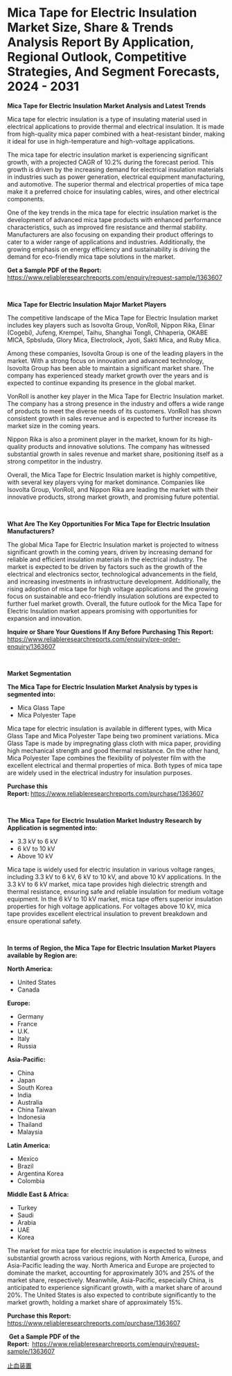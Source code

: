 <p><h1>Mica Tape for Electric Insulation Market Size, Share & Trends Analysis Report By Application, Regional Outlook, Competitive Strategies, And Segment Forecasts, 2024 - 2031</h1></p><p><strong>Mica Tape for Electric Insulation Market Analysis and Latest Trends</strong></p>
<p><p>Mica tape for electric insulation is a type of insulating material used in electrical applications to provide thermal and electrical insulation. It is made from high-quality mica paper combined with a heat-resistant binder, making it ideal for use in high-temperature and high-voltage applications.</p><p>The mica tape for electric insulation market is experiencing significant growth, with a projected CAGR of 10.2% during the forecast period. This growth is driven by the increasing demand for electrical insulation materials in industries such as power generation, electrical equipment manufacturing, and automotive. The superior thermal and electrical properties of mica tape make it a preferred choice for insulating cables, wires, and other electrical components.</p><p>One of the key trends in the mica tape for electric insulation market is the development of advanced mica tape products with enhanced performance characteristics, such as improved fire resistance and thermal stability. Manufacturers are also focusing on expanding their product offerings to cater to a wider range of applications and industries. Additionally, the growing emphasis on energy efficiency and sustainability is driving the demand for eco-friendly mica tape solutions in the market.</p></p>
<p><strong>Get a Sample PDF of the Report:&nbsp;</strong> <a href="https://www.reliableresearchreports.com/enquiry/request-sample/1363607">https://www.reliableresearchreports.com/enquiry/request-sample/1363607</a></p>
<p>&nbsp;</p>
<p><strong>Mica Tape for Electric Insulation Major Market Players</strong></p>
<p><p>The competitive landscape of the Mica Tape for Electric Insulation market includes key players such as Isovolta Group, VonRoll, Nippon Rika, Elinar (Cogebi), Jufeng, Krempel, Taihu, Shanghai Tongli, Chhaperia, OKABE MICA, Spbsluda, Glory Mica, Electrolock, Jyoti, Sakti Mica, and Ruby Mica.</p><p>Among these companies, Isovolta Group is one of the leading players in the market. With a strong focus on innovation and advanced technology, Isovolta Group has been able to maintain a significant market share. The company has experienced steady market growth over the years and is expected to continue expanding its presence in the global market.</p><p>VonRoll is another key player in the Mica Tape for Electric Insulation market. The company has a strong presence in the industry and offers a wide range of products to meet the diverse needs of its customers. VonRoll has shown consistent growth in sales revenue and is expected to further increase its market size in the coming years.</p><p>Nippon Rika is also a prominent player in the market, known for its high-quality products and innovative solutions. The company has witnessed substantial growth in sales revenue and market share, positioning itself as a strong competitor in the industry.</p><p>Overall, the Mica Tape for Electric Insulation market is highly competitive, with several key players vying for market dominance. Companies like Isovolta Group, VonRoll, and Nippon Rika are leading the market with their innovative products, strong market growth, and promising future potential.</p></p>
<p>&nbsp;</p>
<p><strong>What Are The Key Opportunities For Mica Tape for Electric Insulation Manufacturers?</strong></p>
<p><p>The global Mica Tape for Electric Insulation market is projected to witness significant growth in the coming years, driven by increasing demand for reliable and efficient insulation materials in the electrical industry. The market is expected to be driven by factors such as the growth of the electrical and electronics sector, technological advancements in the field, and increasing investments in infrastructure development. Additionally, the rising adoption of mica tape for high voltage applications and the growing focus on sustainable and eco-friendly insulation solutions are expected to further fuel market growth. Overall, the future outlook for the Mica Tape for Electric Insulation market appears promising with opportunities for expansion and innovation.</p></p>
<p><strong>Inquire or Share Your Questions If Any Before Purchasing This Report:</strong> <a href="https://www.reliableresearchreports.com/enquiry/pre-order-enquiry/1363607">https://www.reliableresearchreports.com/enquiry/pre-order-enquiry/1363607</a></p>
<p>&nbsp;</p>
<p><strong>Market Segmentation</strong></p>
<p><strong>The Mica Tape for Electric Insulation Market Analysis by types is segmented into:</strong></p>
<p><ul><li>Mica Glass Tape</li><li>Mica Polyester Tape</li></ul></p>
<p><p>Mica tape for electric insulation is available in different types, with Mica Glass Tape and Mica Polyester Tape being two prominent variations. Mica Glass Tape is made by impregnating glass cloth with mica paper, providing high mechanical strength and good thermal resistance. On the other hand, Mica Polyester Tape combines the flexibility of polyester film with the excellent electrical and thermal properties of mica. Both types of mica tape are widely used in the electrical industry for insulation purposes.</p></p>
<p><strong>Purchase this Report:&nbsp;</strong><a href="https://www.reliableresearchreports.com/purchase/1363607">https://www.reliableresearchreports.com/purchase/1363607</a></p>
<p>&nbsp;</p>
<p><strong>The Mica Tape for Electric Insulation Market Industry Research by Application is segmented into:</strong></p>
<p><ul><li>3.3 kV to 6 kV</li><li>6 kV to 10 kV</li><li>Above 10 kV</li></ul></p>
<p><p>Mica tape is widely used for electric insulation in various voltage ranges, including 3.3 kV to 6 kV, 6 kV to 10 kV, and above 10 kV applications. In the 3.3 kV to 6 kV market, mica tape provides high dielectric strength and thermal resistance, ensuring safe and reliable insulation for medium voltage equipment. In the 6 kV to 10 kV market, mica tape offers superior insulation properties for high voltage applications. For voltages above 10 kV, mica tape provides excellent electrical insulation to prevent breakdown and ensure operational safety.</p></p>
<p>&nbsp;</p>
<p><strong>In terms of Region, the Mica Tape for Electric Insulation Market Players available by Region are:</strong></p>
<p>
    <p> <strong> North America: </strong>
        <ul>
            <li>United States</li>
            <li>Canada</li>
        </ul>
        </p> 
    <p> <strong> Europe: </strong>
        <ul>
            <li>Germany</li>
            <li>France</li>
            <li>U.K.</li>
            <li>Italy</li>
            <li>Russia</li>
        </ul>
        </p> 
    <p> <strong> Asia-Pacific: </strong>
        <ul>
            <li>China</li>
            <li>Japan</li>
            <li>South Korea</li>
            <li>India</li>
            <li>Australia</li>
            <li>China Taiwan</li>
            <li>Indonesia</li>
            <li>Thailand</li>
            <li>Malaysia</li>
        </ul>
        </p> 
    <p> <strong> Latin America: </strong>
        <ul>
            <li>Mexico</li>
            <li>Brazil</li>
            <li>Argentina Korea</li>
            <li>Colombia</li>
        </ul>
        </p> 
    <p> <strong> Middle East & Africa: </strong>
        <ul>
            <li>Turkey</li>
            <li>Saudi</li>
            <li>Arabia</li>
            <li>UAE</li>
            <li>Korea</li>
        </ul>
    </p>
    </p>
<p><p>The market for mica tape for electric insulation is expected to witness substantial growth across various regions, with North America, Europe, and Asia-Pacific leading the way. North America and Europe are projected to dominate the market, accounting for approximately 30% and 25% of the market share, respectively. Meanwhile, Asia-Pacific, especially China, is anticipated to experience significant growth, with a market share of around 20%. The United States is also expected to contribute significantly to the market growth, holding a market share of approximately 15%.</p></p>
<p><strong>Purchase this Report: </strong><a href="https://www.reliableresearchreports.com/purchase/1363607">https://www.reliableresearchreports.com/purchase/1363607</a></p>
<p>&nbsp;<strong>Get a Sample PDF of the Report:&nbsp;&nbsp;</strong><a href="https://www.reliableresearchreports.com/enquiry/request-sample/1363607">https://www.reliableresearchreports.com/enquiry/request-sample/1363607</a></p>
<p><strong></strong></p>
<p><p><a href="https://github.com/oqoeusbvpadwjs08/Market-Research-Report-List-1/blob/main/39391131578.md">止血装置</a></p></p>